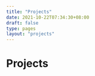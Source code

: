 ```yaml
---
title: "Projects"
date: 2021-10-22T07:34:30+08:00
draft: false
type: pages
layout: "projects"
---
```


# Projects
